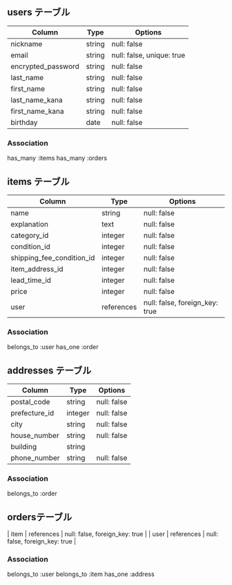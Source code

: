 ## users テーブル

| Column             | Type    | Options                   |
| ------------------ | ------- | ------------------------- |
| nickname           | string  | null: false               |
| email              | string  | null: false, unique: true |
| encrypted_password | string  | null: false               |
| last_name          | string  | null: false               |
| first_name         | string  | null: false               |
| last_name_kana     | string  | null: false               |
| first_name_kana    | string  | null: false               |
| birthday           | date    | null: false               |


### Association

has_many :items
has_many :orders


## items テーブル

| Column                    | Type       | Options                        |
| ------------------------- | ---------- | ------------------------------ |
| name                      | string     | null: false                    |
| explanation               | text       | null: false                    |
| category_id               | integer    | null: false                    |
| condition_id              | integer    | null: false                    |
| shipping_fee_condition_id | integer    | null: false                    |
| item_address_id           | integer    | null: false                    |
| lead_time_id              | integer    | null: false                    |
| price                     | integer    | null: false                    |
| user                      | references | null: false, foreign_key: true |

### Association

belongs_to :user
has_one :order

## addresses テーブル

| Column        | Type       | Options                        |
| ------------- | ---------- | ------------------------------ |
| postal_code   | string     | null: false                    |
| prefecture_id | integer    | null: false                    |
| city          | string     | null: false                    |
| house_number  | string     | null: false                    |
| building      | string     |                                |
| phone_number  | string     | null: false                    |

### Association

belongs_to :order

## ordersテーブル

| item         | references | null: false, foreign_key: true |
| user         | references | null: false, foreign_key: true |

### Association

belongs_to :user
belongs_to :item
has_one :address
